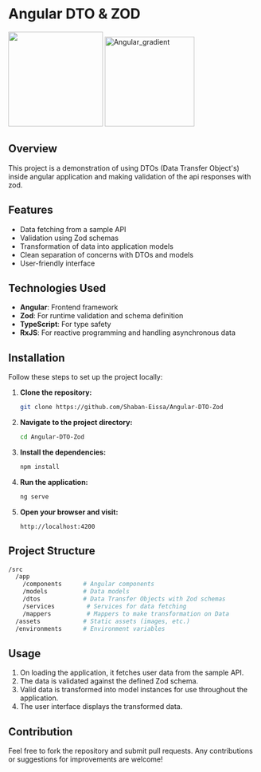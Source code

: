 # Angular DTO & ZOD
<img width="190" src="https://github.com/user-attachments/assets/ef717d6f-420f-41c9-b72e-575139005bea" />
<img width="180" alt="Angular_gradient" src="https://github.com/user-attachments/assets/7a16864f-f6fc-492e-bc7d-16174725bcc8">


## Overview

This project is a demonstration of using DTOs (Data Transfer Object's) inside angular application and making validation of the api responses with zod.

## Features

- Data fetching from a sample API
- Validation using Zod schemas
- Transformation of data into application models
- Clean separation of concerns with DTOs and models
- User-friendly interface

## Technologies Used

- **Angular**: Frontend framework
- **Zod**: For runtime validation and schema definition
- **TypeScript**: For type safety
- **RxJS**: For reactive programming and handling asynchronous data

## Installation

Follow these steps to set up the project locally:

1. **Clone the repository:**
   ```bash
   git clone https://github.com/Shaban-Eissa/Angular-DTO-Zod
   ```

2. **Navigate to the project directory:**
    
    ```bash
    cd Angular-DTO-Zod
    ```
    
3. **Install the dependencies:**
    
    ```bash
    npm install
    ```
    
4. **Run the application:**
    
    ```bash
    ng serve
    ```
    
5. **Open your browser and visit:**
    
    ```arduino
    http://localhost:4200
    ```
    

## Project Structure

```bash
/src
  /app
    /components      # Angular components
    /models          # Data models
    /dtos            # Data Transfer Objects with Zod schemas
    /services         # Services for data fetching
    /mappers          # Mappers to make transformation on Data
  /assets            # Static assets (images, etc.)
  /environments      # Environment variables
```

## Usage

1. On loading the application, it fetches user data from the sample API.
2. The data is validated against the defined Zod schema.
3. Valid data is transformed into model instances for use throughout the application.
4. The user interface displays the transformed data.

## Contribution

Feel free to fork the repository and submit pull requests. Any contributions or suggestions for improvements are welcome!
